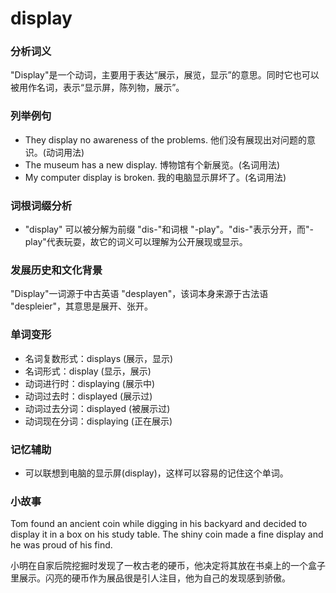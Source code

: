 # display

### 分析词义

  

"Display"是一个动词，主要用于表达“展示，展览，显示”的意思。同时它也可以被用作名词，表示“显示屏，陈列物，展示”。

  

### 列举例句

  

*   They display no awareness of the problems. 他们没有展现出对问题的意识。(动词用法)
*   The museum has a new display. 博物馆有个新展览。(名词用法)
*   My computer display is broken. 我的电脑显示屏坏了。(名词用法)

  

### 词根词缀分析

  

*   "display" 可以被分解为前缀 "dis-"和词根 "-play"。"dis-"表示分开，而"-play"代表玩耍，故它的词义可以理解为公开展现或显示。

  

### 发展历史和文化背景

  

"Display"一词源于中古英语 "desplayen"，该词本身来源于古法语 "despleier"，其意思是展开、张开。

  

### 单词变形

  

*   名词复数形式：displays (展示，显示)
*   名词形式：display (显示，展示)
*   动词进行时：displaying (展示中)
*   动词过去时：displayed (展示过)
*   动词过去分词：displayed (被展示过)
*   动词现在分词：displaying (正在展示)

  

### 记忆辅助

  

*   可以联想到电脑的显示屏(display)，这样可以容易的记住这个单词。

  

### 小故事

  

Tom found an ancient coin while digging in his backyard and decided to display it in a box on his study table. The shiny coin made a fine display and he was proud of his find.

  

小明在自家后院挖掘时发现了一枚古老的硬币，他决定将其放在书桌上的一个盒子里展示。闪亮的硬币作为展品很是引人注目，他为自己的发现感到骄傲。
